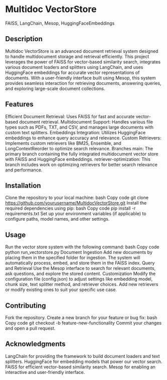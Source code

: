 # Multidoc VectorStore
FAISS, LangChain, Mesop, HuggingFaceEmbeddings

## Description
Multidoc VectorStore is an advanced document retrieval system designed to handle multidocument storage and retrieval efficiently. This project leverages the power of FAISS for vector-based similarity search, integrates various document loaders and splitters using LangChain, and uses HuggingFace embeddings for accurate vector representations of documents. With a user-friendly interface built using Mesop, this system provides seamless interaction for retrieving documents, answering queries, and exploring large-scale document collections.

## Features
Efficient Document Retrieval: Uses FAISS for fast and accurate vector-based document retrieval.
Multidocument Support: Handles various file types such as PDFs, TXT, and CSV, and manages large documents with custom text splitters.
Embeddings Integration: Utilizes HuggingFace embeddings to enhance query accuracy and relevance.
Custom Retrievers: Implements custom retrievers like BM25, Ensemble, and LongContextReorder to optimize search relevance.
Branches
main: The primary branch containing the fully integrated multidocument vector store with FAISS and HuggingFace embeddings.
retriever-optimization: This branch includes work on optimizing retrievers for better search relevance and performance.

## Installation
Clone the repository to your local machine:
bash
Copy code
git clone https://github.com/yourusername/MultidocVectorStore.git
Install the required dependencies using pip:
bash
Copy code
pip install -r requirements.txt
Set up your environment variables (if applicable) to configure paths, model names, and other settings.

## Usage
Run the vector store system with the following command:
bash
Copy code
python run_vectorstore.py
Document Ingestion
Add new documents by placing them in the specified folder for ingestion.
The system will automatically process, embed, and store them in the FAISS index.
Query and Retrieval
Use the Mesop interface to search for relevant documents, ask questions, and explore the stored content.
Customization
Modify the configuration file (config.json) to adjust settings like embedding model, chunk size, text splitter method, and retriever choices.
Add new retrievers or modify existing ones to suit your specific use case.

## Contributing
Fork the repository.
Create a new branch for your feature or bug fix:
bash
Copy code
git checkout -b feature-new-functionality
Commit your changes and open a pull request.

## Acknowledgments
LangChain for providing the framework to build document loaders and text splitters.
HuggingFace for embedding models that power our vector search.
FAISS for efficient vector-based similarity search.
Mesop for enabling an interactive and user-friendly interface.
